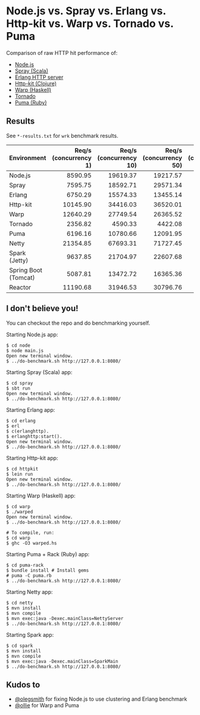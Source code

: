 # Node.js vs. Spray vs. Erlang vs. Http-kit vs. Warp vs. Tornado vs. Puma

Comparison of raw HTTP hit performance of:

- [Node.js](http://nodejs.org)
- [Spray (Scala)](http://spray.io)
- [Erlang HTTP server](http://erlang.org/doc/apps/inets/http_server.html)
- [Http-kit (Clojure)](http://http-kit.org/index.html)
- [Warp (Haskell)](http://hackage.haskell.org/package/warp)
- [Tornado](http://www.tornadoweb.org/en/stable/)
- [Puma (Ruby)](http://puma.io/)

## Results

See `*-results.txt` for `wrk` benchmark results.

| Environment | Req/s (concurrency 1) | Req/s (concurrency 10) | Req/s (concurrency 50) | Req/s (concurrency 100) |
|-------------|----------------------:|-----------------------:|-----------------------:|------------------------:|
| Node.js     |               8590.95 |               19619.37 |               19217.57 |                19606.67 |
| Spray       |               7595.75 |               18592.71 |               29571.34 |                31541.73 |
| Erlang      |               6750.29 |               15574.33 |               13455.14 |                13931.52 |
| Http-kit    |              10145.90 |               34416.03 |               36520.01 |                34391.64 |
| Warp        |              12640.29 |               27749.54 |               26365.52 |                23916.69 |
| Tornado     |               2356.82 |                4590.33 |                4422.08 |                 4155.61 |
| Puma        |               6196.16 |               10780.66 |               12091.95 |                10586.83 |
| Netty       |              21354.85 |               67693.31 |               71727.45 |                67523.18 |
| Spark (Jetty) |               9637.85 |               21704.97 |               22607.68 |                28059.16 |
| Spring Boot (Tomcat) |               5087.81 |               13472.72 |               16365.36 |                17187.06 |
| Reactor     |              11190.68 |               31946.53 |               30796.76 |                30590.69 |


## I don't believe you!

You can checkout the repo and do benchmarking yourself.

Starting Node.js app:

    $ cd node
    $ node main.js
    Open new terminal window.
    $ ../do-benchmark.sh http://127.0.0.1:8080/

Starting Spray (Scala) app:

    $ cd spray
    $ sbt run
    Open new terminal window.
    $ ../do-benchmark.sh http://127.0.0.1:8080/

Starting Erlang app:

    $ cd erlang
    $ erl
    $ c(erlanghttp).
    $ erlanghttp:start().
    Open new terminal window.
    $ ../do-benchmark.sh http://127.0.0.1:8080/

Starting Http-kit app:

    $ cd httpkit
    $ lein run
    Open new terminal window.
    $ ../do-benchmark.sh http://127.0.0.1:8080/

Starting Warp (Haskell) app:

    $ cd warp
    $ ./warped
    Open new terminal window.
    $ ../do-benchmark.sh http://127.0.0.1:8080/

    # To compile, run:
    $ cd warp
    $ ghc -O3 warped.hs

Starting Puma + Rack (Ruby) app:

    $ cd puma-rack
    $ bundle install # Install gems
    # puma -C puma.rb
    $ ../do-benchmark.sh http://127.0.0.1:8080/

Starting Netty app:

    $ cd netty
    $ mvn install
    $ mvn compile
    $ mvn exec:java -Dexec.mainClass=NettyServer
    $ ../do-benchmark.sh http://127.0.0.1:8080/

Starting Spark app:

    $ cd spark
    $ mvn install
    $ mvn compile
    $ mvn exec:java -Dexec.mainClass=SparkMain
    $ ../do-benchmark.sh http://127.0.0.1:8080/

## Kudos to

- [@olegsmith](https://github.com/olegsmith) for fixing Node.js to use clustering and Erlang benchmark
- [@ollie](https://github.com/ollie) for Warp and Puma
